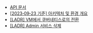 - [API 문서](https://github.com/Liberty52/Liberty52/wiki/Map-%E2%80%90-API-%EB%AC%B8%EC%84%9C)
- [[2023‐09‐23 기준] 아키텍처 및 환경 개요](https://github.com/Liberty52/Liberty52/wiki/%5B2023%E2%80%9009%E2%80%9023-%EA%B8%B0%EC%A4%80%5D-%EC%95%84%ED%82%A4%ED%85%8D%EC%B2%98-%EB%B0%8F-%ED%99%98%EA%B2%BD-%EA%B0%9C%EC%9A%94)
- [[LADR] VM에서 쿠버네티스로의 전환](https://github.com/Liberty52/Liberty52/wiki/%5BLADR%5D-VM%EC%97%90%EC%84%9C-%EC%BF%A0%EB%B2%84%EB%84%A4%ED%8B%B0%EC%8A%A4%EB%A1%9C%EC%9D%98-%EC%A0%84%ED%99%98)
- [[LADR] Admin 서비스 삭제](https://github.com/Liberty52/Liberty52/wiki/%5BLADR%5D-Admin-%EC%84%9C%EB%B9%84%EC%8A%A4-%EC%82%AD%EC%A0%9C)
